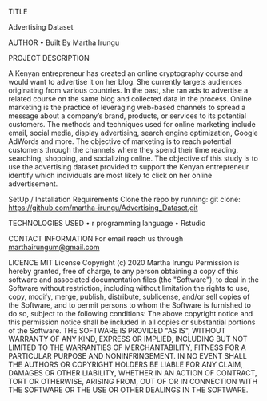 TITLE

Advertising Dataset


AUTHOR
•	Built By Martha Irungu


PROJECT DESCRIPTION

A Kenyan entrepreneur has created an online cryptography course and would want to advertise it on her blog. She currently targets audiences originating from various countries. In the past, she ran ads to advertise a related course on the same blog and collected data in the process.
Online marketing is the practice of leveraging web-based channels to spread a message about a company’s brand, products, or services to its potential customers. The methods and techniques used for online marketing include email, social media, display advertising, search engine optimization, Google AdWords and more. The objective of marketing is to reach potential customers through the channels where they spend their time reading, searching, shopping, and socializing online.
The objective of this study is to use the advertising dataset provided to support the Kenyan entrepreneur identify which individuals are most likely to click on her online advertisement.



SetUp / Installation Requirements
Clone the repo by running:
git clone: https://github.com/martha-irungu/Advertising_Dataset.git 



TECHNOLOGIES USED
•	r programming language
•	Rstudio


CONTACT INFORMATION
For email reach us through marthairungum@gmail.com



LICENCE
MIT License
Copyright (c) 2020 Martha Irungu
Permission is hereby granted, free of charge, to any person obtaining a copy of this software and associated documentation files (the "Software"), to deal in the Software without restriction, including without limitation the rights to use, copy, modify, merge, publish, distribute, sublicense, and/or sell copies of the Software, and to permit persons to whom the Software is furnished to do so, subject to the following conditions:
The above copyright notice and this permission notice shall be included in all copies or substantial portions of the Software.
THE SOFTWARE IS PROVIDED "AS IS", WITHOUT WARRANTY OF ANY KIND, EXPRESS OR IMPLIED, INCLUDING BUT NOT LIMITED TO THE WARRANTIES OF MERCHANTABILITY, FITNESS FOR A PARTICULAR PURPOSE AND NONINFRINGEMENT. IN NO EVENT SHALL THE AUTHORS OR COPYRIGHT HOLDERS BE LIABLE FOR ANY CLAIM, DAMAGES OR OTHER LIABILITY, WHETHER IN AN ACTION OF CONTRACT, TORT OR OTHERWISE, ARISING FROM, OUT OF OR IN CONNECTION WITH THE SOFTWARE OR THE USE OR OTHER DEALINGS IN THE SOFTWARE.
